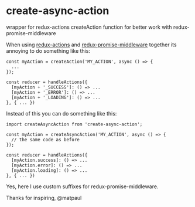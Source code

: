 # create-async-action
wrapper for redux-actions createAction function for better work with redux-promise-middleware

When using [redux-actions](https://github.com/acdlite/redux-actions/) and [redux-promise-middleware](https://github.com/pburtchaell/redux-promise-middleware/) together its annoying to do something like this:

```
const myAction = createAction('MY_ACTION', async () => {
  ...
});

const reducer = handleActions({
  [myAction + '_SUCCESS']: () => ...
  [myAction + '_ERROR']: () => ...
  [myAction + '_LOADING']: () => ...
}, { ... })
```

Instead of this you can do something like this:

```
import createAsyncAction from 'create-async-action';

const myAction = createAsyncAction('MY_ACTION', async () => {
  // the same code as before
});

const reducer = handleActions({
  [myAction.success]: () => ...
  [myAction.error]: () => ...
  [myAction.loading]: () => ...
}, { ... })
```

Yes, here I use custom suffixes for redux-promise-middleware.

Thanks for inspiring, @matpaul

